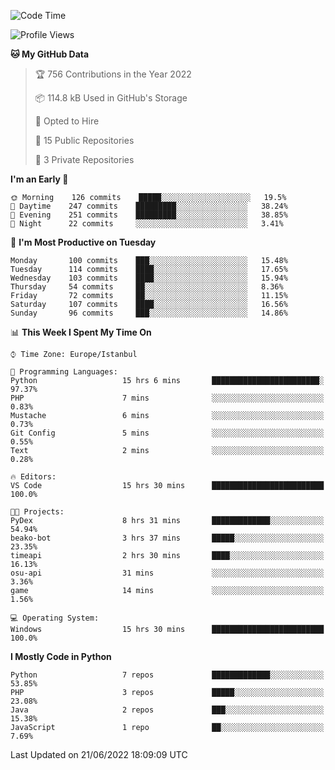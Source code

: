 <!--START_SECTION:waka-->
![Code Time](http://img.shields.io/badge/Code%20Time-331%20hrs%2047%20mins-blue)

![Profile Views](http://img.shields.io/badge/Profile%20Views-0-blue)

**🐱 My GitHub Data** 

> 🏆 756 Contributions in the Year 2022
 > 
> 📦 114.8 kB Used in GitHub's Storage 
 > 
> 💼 Opted to Hire
 > 
> 📜 15 Public Repositories 
 > 
> 🔑 3 Private Repositories  
 > 
**I'm an Early 🐤** 

```text
🌞 Morning    126 commits    █████░░░░░░░░░░░░░░░░░░░░   19.5% 
🌆 Daytime    247 commits    █████████░░░░░░░░░░░░░░░░   38.24% 
🌃 Evening    251 commits    █████████░░░░░░░░░░░░░░░░   38.85% 
🌙 Night      22 commits     ░░░░░░░░░░░░░░░░░░░░░░░░░   3.41%

```
📅 **I'm Most Productive on Tuesday** 

```text
Monday       100 commits    ███░░░░░░░░░░░░░░░░░░░░░░   15.48% 
Tuesday      114 commits    ████░░░░░░░░░░░░░░░░░░░░░   17.65% 
Wednesday    103 commits    ████░░░░░░░░░░░░░░░░░░░░░   15.94% 
Thursday     54 commits     ██░░░░░░░░░░░░░░░░░░░░░░░   8.36% 
Friday       72 commits     ██░░░░░░░░░░░░░░░░░░░░░░░   11.15% 
Saturday     107 commits    ████░░░░░░░░░░░░░░░░░░░░░   16.56% 
Sunday       96 commits     ███░░░░░░░░░░░░░░░░░░░░░░   14.86%

```


📊 **This Week I Spent My Time On** 

```text
⌚︎ Time Zone: Europe/Istanbul

💬 Programming Languages: 
Python                   15 hrs 6 mins       ████████████████████████░   97.37% 
PHP                      7 mins              ░░░░░░░░░░░░░░░░░░░░░░░░░   0.83% 
Mustache                 6 mins              ░░░░░░░░░░░░░░░░░░░░░░░░░   0.73% 
Git Config               5 mins              ░░░░░░░░░░░░░░░░░░░░░░░░░   0.55% 
Text                     2 mins              ░░░░░░░░░░░░░░░░░░░░░░░░░   0.28%

🔥 Editors: 
VS Code                  15 hrs 30 mins      █████████████████████████   100.0%

🐱‍💻 Projects: 
PyDex                    8 hrs 31 mins       █████████████░░░░░░░░░░░░   54.94% 
beako-bot                3 hrs 37 mins       █████░░░░░░░░░░░░░░░░░░░░   23.35% 
timeapi                  2 hrs 30 mins       ████░░░░░░░░░░░░░░░░░░░░░   16.13% 
osu-api                  31 mins             ░░░░░░░░░░░░░░░░░░░░░░░░░   3.36% 
game                     14 mins             ░░░░░░░░░░░░░░░░░░░░░░░░░   1.56%

💻 Operating System: 
Windows                  15 hrs 30 mins      █████████████████████████   100.0%

```

**I Mostly Code in Python** 

```text
Python                   7 repos             █████████████░░░░░░░░░░░░   53.85% 
PHP                      3 repos             █████░░░░░░░░░░░░░░░░░░░░   23.08% 
Java                     2 repos             ███░░░░░░░░░░░░░░░░░░░░░░   15.38% 
JavaScript               1 repo              ██░░░░░░░░░░░░░░░░░░░░░░░   7.69%

```



 Last Updated on 21/06/2022 18:09:09 UTC
<!--END_SECTION:waka-->

<!--
**3nws/3nws** is a ✨ _special_ ✨ repository because its `README.md` (this file) appears on your GitHub profile.

Here are some ideas to get you started:

- 🔭 I’m currently working on ...
- 🌱 I’m currently learning ...
- 👯 I’m looking to collaborate on ...
- 🤔 I’m looking for help with ...
- 💬 Ask me about ...
- 📫 How to reach me: ...
- 😄 Pronouns: ...
- ⚡ Fun fact: ...
-->
